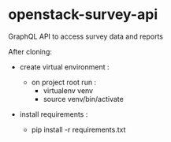 # openstack-survey-api
GraphQL API to access survey data and reports

After cloning:

- create virtual environment :
  * on project root run : 
      - virtualenv venv
      - source venv/bin/activate
      
- install requirements : 
  * pip install -r requirements.txt
